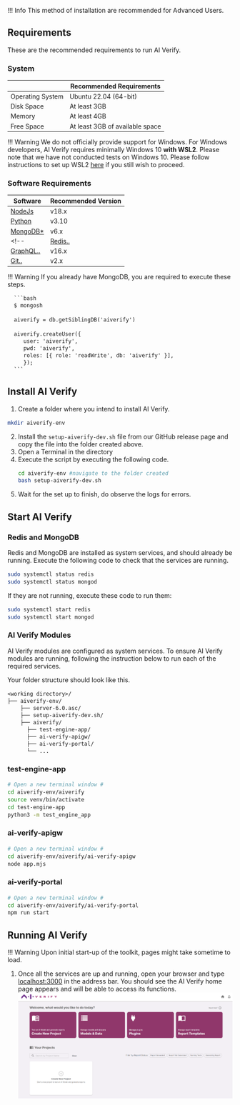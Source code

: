 !!! Info
      This method of installation are recommended for Advanced Users.
## Requirements

These are the recommended requirements to run AI Verify. 

### System

|                  | Recommended Requirements                                                                     |
| ---------------- | -------------------------------------------------------------------------------------------- |
| Operating System | Ubuntu 22.04 (64-bit)                                                                                 |
| Disk Space           | At least 3GB                                                                                |
| Memory           | At least 4GB                                                                                |
| Free Space       | At least 3GB of available space                                                              |

!!! Warning
      We do not officially provide support for Windows. For Windows developers, AI Verify requires minimally Windows 10 **with WSL2**. Please note that we have not conducted tests on Windows 10. Please follow instructions to set up WSL2 [here](https://learn.microsoft.com/en-us/windows/wsl/install) if you still wish to proceed.


### Software Requirements

| Software                                                                           | Recommended Version |
| ---------------------------------------------------------------------------------- | ------------------- |
| [NodeJs](https://nodejs.org/en/download)                                           | v18.x               |
| [Python](https://www.python.org/downloads/release/python-3100/)                    | v3.10               |
| [MongoDB\*](https://www.mongodb.com/docs/manual/tutorial/install-mongodb-on-ubuntu/) | v6.x                |
<!-- | [Redis..](https://redis.io/docs/getting-started/installation/)                       | v6.x                |
| [GraphQL..](https://graphql.org/)                                                    | v16.x               |
| [Git..](https://git-scm.com/book/en/v2/Getting-Started-Installing-Git)               | v2.x                | -->

!!! Warning
    If you already have MongoDB, you are required to execute these steps.
    
      ```bash
      $ mongosh

      aiverify = db.getSiblingDB('aiverify')

      aiverify.createUser({
         user: 'aiverify',
         pwd: 'aiverify',
         roles: [{ role: 'readWrite', db: 'aiverify' }],
         });
      ```  

## Install AI Verify

1. Create a folder where you intend to install AI Verify.
```bash
mkdir aiverify-env
```
2. Install the `setup-aiverify-dev.sh` file from our GitHub release page and copy the file into the folder created above.
3. Open a Terminal in the directory
4. Execute the script by executing the following code.
   ```bash
   cd aiverify-env #navigate to the folder created
   bash setup-aiverify-dev.sh
   ```
5. Wait for the set up to finish, do observe the logs for errors.

## Start AI Verify

### Redis and MongoDB

Redis and MongoDB are installed as system services, and should already be running.
Execute the following code to check that the services are running.

```bash
sudo systemctl status redis
sudo systemctl status mongod
```

If they are not running, execute these code to run them:

```bash
sudo systemctl start redis
sudo systemctl start mongod
```

### AI Verify Modules

AI Verify modules are configured as system services. To ensure AI Verify modules are running, following the instruction below to run each of the required services.

Your folder structure should look like this.
```
<working directory>/
├── aiverify-env/
    ├── server-6.0.asc/
    ├── setup-aiverify-dev.sh/
    ├── aiverify/
      ├── test-engine-app/
      ├── ai-verify-apigw/
      ├── ai-verify-portal/
      └── ...
```

### test-engine-app

```bash
# Open a new terminal window #
cd aiverify-env/aiverify
source venv/bin/activate
cd test-engine-app
python3 -m test_engine_app
```

### ai-verify-apigw

```bash
# Open a new terminal window #
cd aiverify-env/aiverify/ai-verify-apigw
node app.mjs
```

### ai-verify-portal

```bash
# Open a new terminal window #
cd aiverify-env/aiverify/ai-verify-portal
npm run start
```

## Running AI Verify

!!! Warning
      Upon initial start-up of the toolkit, pages might take sometime to load.

1. Once all the services are up and running, open your browser and type [localhost:3000](http://localhost:3000) in the address bar. You should see the AI Verify home page appears and will be able to access its functions.
   ![aiverify-home](../../res/getting-started/ai-verify-example.png)
